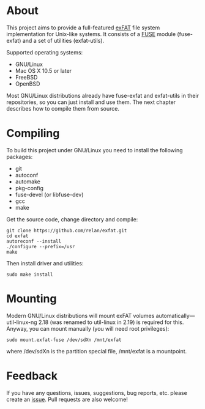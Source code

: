 # About

This project aims to provide a full-featured [exFAT](http://en.wikipedia.org/wiki/ExFAT) file system implementation for Unix-like systems. It consists of a [FUSE](http://en.wikipedia.org/wiki/Filesystem_in_Userspace) module (fuse-exfat) and a set of utilities (exfat-utils).

Supported operating systems:

* GNU/Linux
* Mac OS X 10.5 or later
* FreeBSD
* OpenBSD

Most GNU/Linux distributions already have fuse-exfat and exfat-utils in their repositories, so you can just install and use them. The next chapter describes how to compile them from source.

# Compiling

To build this project under GNU/Linux you need to install the following packages:

* git
* autoconf
* automake
* pkg-config
* fuse-devel (or libfuse-dev)
* gcc
* make

Get the source code, change directory and compile:

```
git clone https://github.com/relan/exfat.git
cd exfat
autoreconf --install
./configure --prefix=/usr
make
```

Then install driver and utilities:

```
sudo make install
```

# Mounting

Modern GNU/Linux distributions will mount exFAT volumes automatically—util-linux-ng 2.18 (was renamed to util-linux in 2.19) is required for this. Anyway, you can mount manually (you will need root privileges):

```
sudo mount.exfat-fuse /dev/sdXn /mnt/exfat
```

where /dev/sdXn is the partition special file, /mnt/exfat is a mountpoint.

# Feedback

If you have any questions, issues, suggestions, bug reports, etc. please create an [issue](https://github.com/relan/exfat/issues). Pull requests are also welcome!
